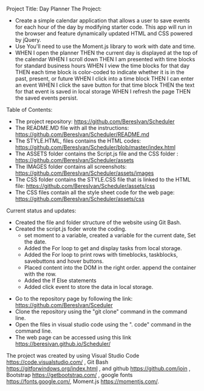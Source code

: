 Project Title: 
Day Planner
The Project:
* Create a simple calendar application that allows a user to save events for each hour of the day by modifying starter code. This app will run in the browser and feature dynamically updated HTML and CSS powered by jQuery.
* Use You'll need to use the Moment.js library to work with date and time.
* WHEN I open the planner
  THEN the current day is displayed at the top of the calendar
  WHEN I scroll down
  THEN I am presented with time blocks for standard business hours
  WHEN I view the time blocks for that day
  THEN each time block is color-coded to indicate whether it is in the past, present, or future
  WHEN I click into a time block
  THEN I can enter an event
  WHEN I click the save button for that time block
  THEN the text for that event is saved in local storage
  WHEN I refresh the page
  THEN the saved events persist.

Table of Contents: 

* The project repository: https://github.com/BeresIvan/Scheduler
* The README.MD file with all the instructions: https://github.com/BeresIvan/Scheduler/README.md
* The STYLE.HTML, files contains the HTML codes: https://github.com/BeresIvan/Scheduler/blob/master/index.html
* The ASSETS folder contains the Script.js file and the CSS folder : https://github.com/BeresIvan/Scheduler/assets
* The IMAGES folder contains all screenshots: https://github.com/BeresIvan/Scheduler/assets/images
* The CSS folder contains the STYLE.CSS file that is linked to the HTML file: https://github.com/BeresIvan/Scheduler/assets/css
* The CSS files contain all the style sheet code for the web page: https://github.com/BeresIvan/Scheduler/assets/css

Current status and updates:
* Created the file and folder structure of the website using Git Bash.
* Created the script.js foder wrote the coding.
   - set moment to a variable, created a variable for the current date, Set the date.
   - Added the For loop to get and display tasks from local storage.
   - Added the For loop to print rows with timeblocks, taskblocks, savebuttons and hover buttons.
   - Placed content into the DOM in the right order. append the container with the row.
   - Added the If Else statements
   - Added click event to store the data in local storage.

- Go to the repository page by following the link: https://github.com/BeresIvan/Sceduler
- Clone the repository using the "git clone" command in the command line.
- Open the files in visual studio code using the ". code" command in the command line.
- The web page can be accessed using this link https://beresivan.github.io/Scheduler/


The project was created by using Visual Studio Code https://code.visualstudio.com/ , Git Bash https://gitforwindows.org/index.html , and github https://github.com/join , Bootstrap https://getbootstrap.com/ , google fonts https://fonts.google.com/, Moment.js https://momentjs.com/. 


